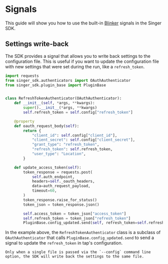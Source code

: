 # Signals

This guide will show you how to use the built-in [Blinker](inv:blinker:std:doc#index) signals in the Singer SDK.

## Settings write-back

The SDK provides a signal that allows you to write back settings to the configuration file. This is useful if you want to update the configuration file with new settings that were set during the run, like a `refresh_token`.

```python
import requests
from singer_sdk.authenticators import OAuthAuthenticator
from singer_sdk.plugin_base import PluginBase


class RefreshTokenAuthenticator(OAuthAuthenticator):
    def __init__(self, *args, **kwargs):
        super().__init__(*args, **kwargs)
        self.refresh_token = self.config["refresh_token"]

    @property
    def oauth_request_body(self):
        return {
            "client_id": self.config["client_id"],
            "client_secret": self.config["client_secret"],
            "grant_type": "refresh_token",
            "refresh_token": self.refresh_token,
            "user_type": "Location",
        }

    def update_access_token(self):
        token_response = requests.post(
            self.auth_endpoint,
            headers=self._oauth_headers,
            data=auth_request_payload,
            timeout=60,
        )
        token_response.raise_for_status()
        token_json = token_response.json()

        self.access_token = token_json["access_token"]
        self.refresh_token = token_json["refresh_token"]
        PluginBase.config_updated.send(self, refresh_token=self.refresh_token)
```

In the example above, the `RefreshTokenAuthenticator` class is a subclass of `OAuthAuthenticator` that calls `PluginBase.config_updated.send` to send a signal to update the `refresh_token` in tap's configuration.

```{note}
Only when a single file is passed via the `--config` command line option, the SDK will write back the settings to the same file.
```
